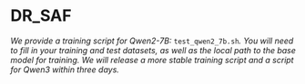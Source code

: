 # DR_SAF

*We provide a training script for Qwen2-7B:* `test_qwen2_7b.sh`*. You will need to fill in your training and test datasets, as well as the local path to the base model for training. We will release a more stable training script and a script for Qwen3 within three days.*
